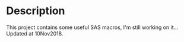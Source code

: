 # Description

This project contains some useful SAS macros, I'm still working on it...
Updated at 10Nov2018.
